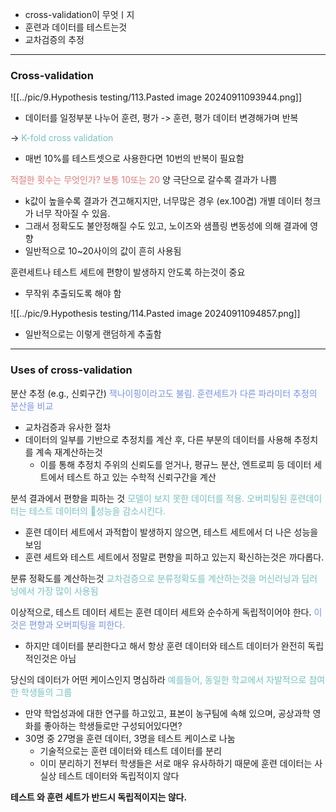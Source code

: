 - cross-validation이 무엇ㅣ지
- 훈련과 데이터를 테스트는것
- 교차검증의 추정
---
### Cross-validation
![[../pic/9.Hypothesis testing/113.Pasted image 20240911093944.png]]
- 데이터를 일정부분 나누어 훈련, 평가 -> 훈련, 평가 데이터 변경해가며 반복

-> <span style="color:rgb(116, 195, 194)">K-fold cross validation</span> 
- 매번 10%를 테스트셋으로 사용한다면 10번의 반복이 필요함

<span style="color:rgb(230, 122, 122)">적절한 횟수는 무엇인가? 보통 10또는 20</span> 
양 극단으로 갈수록 결과가 나쁨
- k값이 높을수록 결과가 견고해지지만, 너무많은 경우 (ex.100겹)  개별 데이터 청크가 너무 작아질 수 있음.
- 그래서 정확도도 불안정해질 수도 있고, 노이즈와 샘플링 변동성에 의해 결과에 영향
- 일반적으로 10~20사이의 값이 흔히 사용됨

훈련세트나 테스트 세트에 편향이 발생하지 안도록 하는것이 중요
- 무작위 추출되도록 해야 함

![[../pic/9.Hypothesis testing/114.Pasted image 20240911094857.png]]
- 일반적으로는 이렇게 랜덤하게 추출함

----
### Uses of cross-validation

분산 추정 (e.g., 신뢰구간)
<span style="color:rgb(118, 147, 234)">잭나이핑이라고도 불림. 훈련세트가 다른 파라미터 추정의 분산을 비교</span>
- 교차검증과 유사한 절차
- 데이터의 일부를 기반으로 추정치를 계산 후, 다른 부분의 데이터를 사용해 추정치를 계속 재계산하는것
	- 이를 통해 추정치 주위의 신뢰도를 얻거나, 평규느 분산, 엔트로피 등 데이터 세트에서 테스트 하고 있는 수학적 신뢰구간을 계산


분석 결과에서 편향을 피하는 것
<span style="color:rgb(116, 195, 194)">모델이 보지 못한 데이터를 적용. 오버피팅된 훈련데이터는 테스트 데이터의 성능을 감소시킨다.</span> 
- 훈련 데이터 세트에서 과적합이 발생하지 않으면, 테스트 세트에서 더 나은 성능을 보임
- 훈련 세트와 테스트 세트에서 정말로 편향을 피하고 있는지 확신하는것은 까다롭다.

분류 정확도를 계산하는것
<span style="color:rgb(116, 195, 194)">교차검증으로 분류정확도를 계산하는것을 머신러닝과 딥러닝에서 가장 많이 사용됨</span> 


이상적으로, 테스트 데이터 세트는  훈련 데이터 세트와 순수하게 독립적이어야 한다.
<span style="color:rgb(118, 147, 234)">이것은 편향과 오버피팅을 피한다.</span> 
- 하지만 데이터를 분리한다고 해서 항상 훈련 데이터와 테스트 데이터가 완전히 독립적인것은 아님

당신의 데이터가 어떤 케이스인지 명심하라
<span style="color:rgb(116, 195, 194)">예를들어, 동일한 학교에서 자발적으로 참여한 학생들의 그룹</span> 
- 만약 학업성과에 대한 연구를 하고있고, 표본이 농구팀에 속해 있으며, 공상과학 영화를 좋아하는 학생들로만 구성되어있다면?
- 30명 중 27명을 훈련 데이터, 3명을 테스트 케이스로 나눔
	- 기술적으로는 훈련 데이터와 테스트 데이터를 분리
	- 이미 분리하기 전부터 학생들은 서로 매우 유사하하기 때문에 훈련 데이터는 사실상 테스트 데이터와 독립적이지 않다

**테스트 와 훈련 세트가 반드시 독립적이지는 않다.**
	